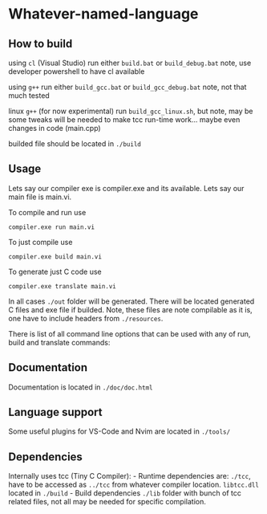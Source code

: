 # Whatever-named-language

## How to build
using `cl` (Visual Studio)
    run either `build.bat` or `build_debug.bat`
    note, use developer powershell to have cl available

using `g++`
    run either `build_gcc.bat` or `build_gcc_debug.bat`
    note, not that much tested

linux `g++` (for now experimental)
    run `build_gcc_linux.sh`, but note, may be some tweaks 
    will be needed to make tcc run-time work... maybe even
    changes in code (main.cpp)
    
builded file should be located in `./build`

## Usage
Lets say our compiler exe is compiler.exe and its available.
Lets say our main file is main.vi.

To compile and run use
```
compiler.exe run main.vi
```
To just compile use
```
compiler.exe build main.vi
```
To generate just C code use
```
compiler.exe translate main.vi
```

In all cases `./out` folder will be generated. 
There will be located generated C files and exe file if builded.
Note, these files are note compilable as it is, one have to include headers from `./resources`.

There is list of all command line options that can be used with any of run, build and translate commands:

## Documentation
Documentation is located in `./doc/doc.html`

## Language support
Some useful plugins for VS-Code and Nvim are located in `./tools/`

## Dependencies
Internally uses tcc (Tiny C Compiler):
    - Runtime dependencies are:
        `./tcc`, have to be accessed as `../tcc` from whatever compiler location.
        `libtcc.dll` located in `./build`
    - Build dependencies
        `./lib` folder with bunch of tcc related files, not all may be needed for specific compilation.
